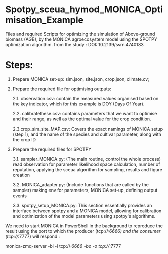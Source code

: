 # Spotpy_sceua_hymod_MONICA_Optimisation_Example 
Files and required Scripts for optimizing the simulation of Above-ground biomass (AGB), by the MONICA agroecosystem model using the SPOTPY optimization algorithm.
from the study : DOI: 10.2139/ssrn.4740183

# Steps:
1. Prepare MONICA set-up: sim.json, site.json, crop.json, climate.cv;

2. Prepare the required file for optimising outputs:
   
	2.1. observation.csv: contain the measured values organised based on the key indicator, which for this example is DOY (Days Of Year).
   
   	2.2. calibratethese.csv: contains parameters that we want to optimise and their range, as well as the optimal value for the crop condition.
   
   	2.3.crop_sim_site_MAP.csv: Covers the exact namings of MONICA setup (step 1), and the name of the species and cultivar parameter, along with the crop ID
   
3. Prepare the required files for SPOTPY
   
	3.1. sampler_MONICA.py: (The main routine, control the whole process) read observation for parameter likelihood space calculation, number of reputation, applying the sceua algorithm for sampling, results and figure creation
   
  	3.2. MONICA_adapter.py: (Include functions that are called by the sampler) making env for parameters, MONICA set-up, defining output events
    
   	3.3. spotpy_setup_MONICA.py: This section essentially provides an interface between spotpy and a MONICA model, allowing for calibration and optimization of the model parameters using spotpy's algorithms.


We need to start MONICA in PowerShell in the background to reproduce the result using the port to which the producer (tcp://*:6666) and the consumer (tcp://*:7777) will respond : 

monica-zmq-server -bi -i tcp://*:6666 -bo -o tcp://*:7777


   


   
   
